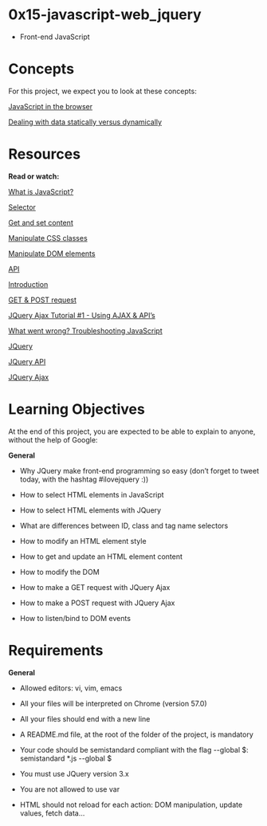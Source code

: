 # 0x15-javascript-web_jquery
- Front-end JavaScript

# Concepts
For this project, we expect you to look at these concepts:

[JavaScript in the browser](https://intranet.alxswe.com/concepts/3 "JavaScript in the browser")

[Dealing with data statically versus dynamically](https://intranet.alxswe.com/concepts/35 "Dealing with data statically versus dynamically")

# Resources

**Read or watch:**

[What is JavaScript?](https://developer.mozilla.org/en-US/docs/Learn/JavaScript/First_steps/What_is_JavaScript "What is JavaScript?")

[Selector](https://jquery-tutorial.net/selectors/using-elements-ids-and-classes/ "Selector")

[Get and set content](https://jquery-tutorial.net/dom-manipulation/getting-and-setting-content/ "Get and set content")

[Manipulate CSS classes](https://jquery-tutorial.net/dom-manipulation/getting-and-setting-css-classes/ "Manipulate CSS classes")

[Manipulate DOM elements](https://jquery-tutorial.net/dom-manipulation/the-append-and-prepend-methods/ "Manipulate DOM elements")

[API](https://oscarotero.com/jquery/ "API")

[Introduction](https://jquery-tutorial.net/ajax/introduction/ "Introduction")

[GET & POST request](https://jquery-tutorial.net/ajax/the-get-and-post-methods/ "GET & POST request")

[JQuery Ajax Tutorial #1 - Using AJAX & API’s](https://www.youtube.com/watch?v=fEYx8dQr_cQ "JQuery Ajax Tutorial #1 - Using AJAX & API’s")

[What went wrong? Troubleshooting JavaScript](https://developer.mozilla.org/en-US/docs/Learn/JavaScript/First_steps/What_went_wrong "What went wrong? Troubleshooting JavaScript")

[JQuery](https://jquery.com/ "JQuery")

[JQuery API](https://api.jquery.com/ "JQuery API")

[JQuery Ajax](https://learn.jquery.com/ajax/ "JQuery Ajax")


# Learning Objectives

At the end of this project, you are expected to be able to explain to anyone, without the help of Google:

**General**

- Why JQuery make front-end programming so easy (don’t forget to tweet today, with the hashtag #ilovejquery :))

- How to select HTML elements in JavaScript

- How to select HTML elements with JQuery

- What are differences between ID, class and tag name selectors

- How to modify an HTML element style

- How to get and update an HTML element content

- How to modify the DOM

- How to make a GET request with JQuery Ajax

- How to make a POST request with JQuery Ajax

- How to listen/bind to DOM events

# Requirements

**General**

- Allowed editors: vi, vim, emacs

- All your files will be interpreted on Chrome (version 57.0)

- All your files should end with a new line

- A README.md file, at the root of the folder of the project, is mandatory

- Your code should be semistandard compliant with the flag --global $: semistandard *.js --global $

- You must use JQuery version 3.x

- You are not allowed to use var

- HTML should not reload for each action: DOM manipulation, update values, fetch data…
